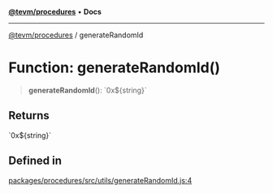 [**@tevm/procedures**](../README.md) • **Docs**

***

[@tevm/procedures](../globals.md) / generateRandomId

# Function: generateRandomId()

> **generateRandomId**(): \`0x$\{string\}\`

## Returns

\`0x$\{string\}\`

## Defined in

[packages/procedures/src/utils/generateRandomId.js:4](https://github.com/evmts/tevm-monorepo/blob/main/packages/procedures/src/utils/generateRandomId.js#L4)
